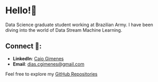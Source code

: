 # Hello!👋

Data Science graduate student working at Brazilian Army. I have been diving into the world of Data Stream Machine Learning.

## Connect 🤝:
- **LinkedIn**: [Caio Gimenes](https://www.linkedin.com/in/caio-gimenes-profile/)
- **Email**: dias.cgimenes@gmail.com

Feel free to explore my [GitHub Repositories](https://github.com/caiogimenes?tab=repositories)
